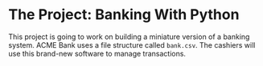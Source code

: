 
# The Project: Banking With Python

This project is going to work on building a miniature version of a banking system. ACME Bank uses a file structure called `bank.csv`. The cashiers will use this brand-new software to manage transactions. 



